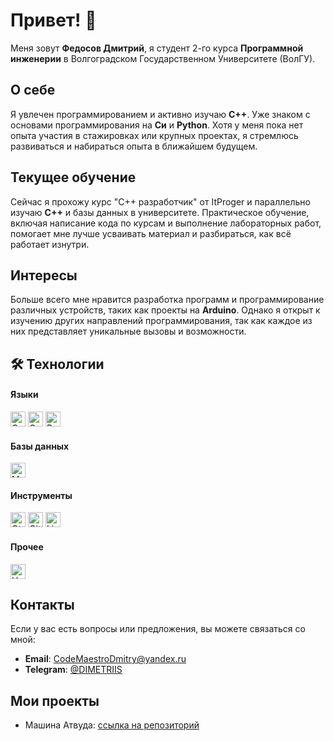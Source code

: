 # Привет! 👋

Меня зовут **Федосов Дмитрий**, я студент 2-го курса **Программной инженерии** в Волгоградском Государственном Университете (ВолГУ).

## О себе

Я увлечен программированием и активно изучаю **C++**. Уже знаком с основами программирования на **Си** и **Python**. Хотя у меня пока нет опыта участия в стажировках или крупных проектах, я стремлюсь развиваться и набираться опыта в ближайшем будущем.

## Текущее обучение

Сейчас я прохожу курс "C++ разработчик" от ItProger и параллельно изучаю **C++** и базы данных в университете. Практическое обучение, включая написание кода по курсам и выполнение лабораторных работ, помогает мне лучше усваивать материал и разбираться, как всё работает изнутри.

## Интересы

Больше всего мне нравится разработка программ и программирование различных устройств, таких как проекты на **Arduino**. Однако я открыт к изучению других направлений программирования, так как каждое из них представляет уникальные вызовы и возможности.


## 🛠 Технологии

#### Языки
<p align="left">
  <img src="https://cdn.jsdelivr.net/gh/devicons/devicon/icons/cplusplus/cplusplus-original.svg" width="24" title="C++ (STL, Qt, многопоточность)"/>
  <img src="https://cdn.jsdelivr.net/gh/devicons/devicon/icons/c/c-original.svg" width="24" title="C (основы)"/>
  <img src="https://cdn.jsdelivr.net/gh/devicons/devicon/icons/python/python-original.svg" width="24" title="Python (боты, скрипты)"/>
</p>

#### Базы данных
<p align="left">
  <img src="https://cdn.jsdelivr.net/gh/devicons/devicon/icons/mysql/mysql-original.svg" width="24" title="MySQL (запросы, проектирование)"/>
</p>

#### Инструменты
<p align="left">
  <img src="https://cdn.jsdelivr.net/gh/devicons/devicon/icons/qt/qt-original.svg" width="24" title="Qt"/>
  <img src="https://cdn.jsdelivr.net/gh/devicons/devicon/icons/git/git-original.svg" width="24" title="Git"/>
  <img src="https://cdn.jsdelivr.net/gh/devicons/devicon/icons/linux/linux-original.svg" width="24" title="Linux"/>
</p>

#### Прочее
<p align="left">
  <img src="https://cdn.jsdelivr.net/gh/devicons/devicon/icons/diagrams/diagrams-original.svg" width="24" title="UML (диаграммы классов, последовательностей)"/>
</p>

## Контакты

Если у вас есть вопросы или предложения, вы можете связаться со мной:
- **Email**: [CodeMaestroDmitry@yandex.ru](mailto:CodeMaestroDmitry@yandex.ru)
- **Telegram**: [@DIMETRIIS](https://t.me/DIMETRIIS)

## Мои проекты
- Машина Атвуда: [ссылка на репозиторий](https://github.com/Codemaestro-Dmitry/Atwood_machine) 
